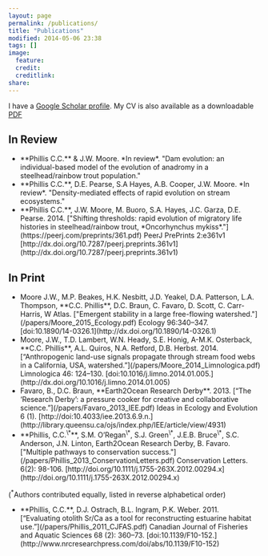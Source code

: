 ```yaml
---
layout: page
permalink: /publications/
title: "Publications"
modified: 2014-05-06 23:38
tags: []
image:
  feature: 
  credit: 
  creditlink: 
share: 
---
```

<script type='text/javascript' src='https://d1bxh8uas1mnw7.cloudfront.net/assets/embed.js'></script>

I have a [Google Scholar profile](http://scholar.google.com/citations?user=ViFKk7QAAAAJ&hl=en). My CV is also available as a downloadable [PDF](/papers/CoreyCV.pdf)

## In Review ##

- <!--<div data-badge-type="1" data-doi="NULL" data-hide-no-mentions="true" class="altmetric-embed"></div>-->**Phillis C.C.** & J.W. Moore. *In review*. "Dam evolution: an individual-based model of the evolution of anadromy in a steelhead/rainbow trout population."

- <!--<div data-badge-type="1" data-doi="NULL" data-hide-no-mentions="true" class="altmetric-embed"></div>-->**Phillis C.C.**, D.E. Pearse, S.A Hayes, A.B. Cooper, J.W. Moore. *In review*. "Density-mediated effects of rapid evolution on stream ecosystems." 

- <!---<div data-badge-type="1" data-doi="10.7287/peerj.preprints.361v1" data-hide-no-mentions="true" class="altmetric-embed"></div>-->**Phillis C.C.**, J.W. Moore, M. Buoro, S.A. Hayes, J.C. Garza, D.E. Pearse. 2014. ["Shifting thresholds: rapid evolution of migratory life histories in steelhead/rainbow trout, *Oncorhynchus mykiss*."](https://peerj.com/preprints/361.pdf) PeerJ PrePrints 2:e361v1 [http://dx.doi.org/10.7287/peerj.preprints.361v1](http://dx.doi.org/10.7287/peerj.preprints.361v1)


## In Print ##

- <div data-badge-type="1" data-doi="10.1890/14-0326.1" data-hide-no-mentions="true" class="altmetric-embed"></div>Moore J.W., M.P. Beakes, H.K. Nesbitt, J.D. Yeakel, D.A. Patterson, L.A. Thompson, **C.C. Phillis**, D.C. Braun, C. Favaro, D. Scott, C. Carr-Harris, W Atlas. ["Emergent stability in a large free-flowing watershed."](/papers/Moore_2015_Ecology.pdf) Ecology 96:340–347. [doi:10.1890/14-0326.1](http://dx.doi.org/10.1890/14-0326.1)

- <div data-badge-type="1" data-doi="10.1016/j.limno.2014.01.005" data-hide-no-mentions="true" class="altmetric-embed"></div>Moore, J.W., T.D. Lambert, W.N. Heady, S.E. Honig, A-M.K. Osterback, **C.C. Phillis**, A.L. Quiros, N.A. Retford, D.B. Herbst. 2014. [“Anthropogenic land-use signals propagate through stream food webs in a California, USA, watershed.”](/papers/Moore_2014_Limnologica.pdf) Limnologica 46: 124–130. [doi:10.1016/j.limno.2014.01.005.](http://dx.doi.org/10.1016/j.limno.2014.01.005) 

- <div data-badge-type="1" data-doi="10.4033/iee.2013.6.9.n" data-hide-no-mentions="true" class="altmetric-embed"></div>Favaro, B., D.C. Braun, **Earth2Ocean Research Derby**. 2013. [“The ‘Research Derby’: a pressure cooker for creative and collaborative science.”](/papers/Favaro_2013_IEE.pdf) Ideas in Ecology and Evolution 6 (1). [http://doi:10.4033/iee.2013.6.9.n.](http://library.queensu.ca/ojs/index.php/IEE/article/view/4931)

- <div data-badge-type="1" data-doi="10.1111/j.1755-263X.2012.00294.x." data-hide-no-mentions="true" class="altmetric-embed"></div>**Phillis, C.C.<sup>\*</sup>**, S.M. O’Regan<sup>\*</sup>, S.J. Green<sup>\*</sup>, J.E.B. Bruce<sup>\*</sup>, S.C. Anderson, J.N. Linton, Earth2Ocean Research Derby, B. Favaro. ["Multiple pathways to conservation success."](/papers/Phillis_2013_ConservationLetters.pdf) Conservation Letters. 6(2): 98-106. [http://doi.org/10.1111/j.1755-263X.2012.00294.x](http://doi.org/10.1111/j.1755-263X.2012.00294.x)   
(<sup>\*</sup>Authors contributed equally, listed in reverse alphabetical order)

- <div data-badge-type="1" data-doi="10.1139/F10-152" data-hide-no-mentions="true" class="altmetric-embed"></div>**Phillis, C.C.**, D.J. Ostrach, B.L. Ingram, P.K. Weber. 2011. [“Evaluating otolith Sr/Ca as a tool for reconstructing estuarine habitat use.”](/papers/Phillis_2011_CJFAS.pdf) Canadian Journal of Fisheries and Aquatic Sciences 68 (2): 360–73. [doi:10.1139/F10-152.](http://www.nrcresearchpress.com/doi/abs/10.1139/F10-152)


